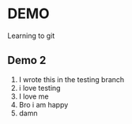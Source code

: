 # DEMO

Learning to git

## Demo 2
1. I wrote this in the testing branch
2. i love testing
3. I love me
4. Bro i am happy
5. damn